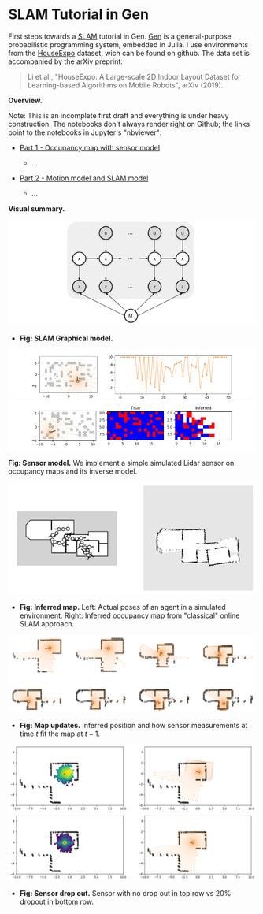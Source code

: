 # SLAM Tutorial in Gen

First steps towards a [SLAM](https://en.wikipedia.org/wiki/Simultaneous_localization_and_mapping) tutorial in Gen. [Gen](https://www.gen.dev/)  is a general-purpose probabilistic programming system, embedded in Julia. I use environments from the [HouseExpo](https://github.com/TeaganLi/HouseExpo) dataset, wich can be found on github. The data set is accompanied by the arXiv preprint:

> Li et al., "HouseExpo: A Large-scale 2D Indoor Layout Dataset for 
> Learning-based Algorithms on Mobile Robots", arXiv (2019).


**Overview.**

Note: This is an incomplete first draft and everything is under heavy construction.
The notebooks don't always render right on Github; the links point to the notebooks in Jupyter's "nbviewer":

- [Part 1 - Occupancy map with sensor model](https://nbviewer.jupyter.org/github/mirkoklukas/prob-slam-in-gen/blob/master/01_SLAM_Tutorial_Part_1.ipynb)
	- ...

- [Part 2 - Motion model and SLAM model](https://nbviewer.jupyter.org/github/mirkoklukas/prob-slam-in-gen/blob/master/02_SLAM_Tutorial_Part_2.ipynb)
	- ...




**Visual summary.**

![slam_model](png/slam_full.png)

- **Fig: SLAM Graphical model.**

![sensor_part](png/sensor_and_occ.png)
![occupancy map](png/inverse_sensor.png)

**Fig: Sensor model.** We implement a simple simulated Lidar sensor on occupancy maps and its inverse model.


![inferred_map](png/inferred_map.png)

- **Fig: Inferred map.** Left: Actual poses of an agent in a simulated environment. Right: Inferred occupancy map from "classical" online SLAM approach. 

![map_updates](png/map_updates.png)

- **Fig: Map updates.** Inferred position and how sensor measurements at time $t$ fit the map at $t-1$.

![dropout 0](png/dropout_0.png)
![dropout 20](png/dropout_20.png)

- **Fig: Sensor drop out.** Sensor with no drop out in top row vs 20% dropout in bottom row.
